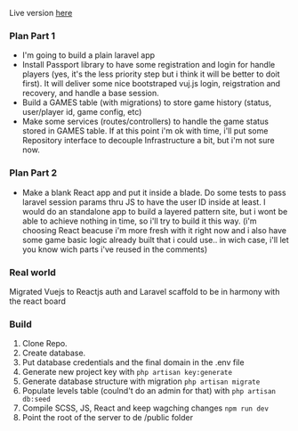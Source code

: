 Live version [here](http://deviget.rodrigobutta.com)

### Plan Part 1

- I'm going to build a plain laravel app
- Install Passport library to have some registration and login for handle players (yes, it's the less priority step but i think it will be better to doit first). It will deliver some nice bootstraped vuj.js login, reigstration and recovery, and handle a base session.
- Build a GAMES table (with migrations) to store game history (status, user/player id, game config, etc)
- Make some services (routes/controllers) to handle the game status stored in GAMES table. If at this point i'm ok with time, i'll put some Repository interface to decouple Infrastructure a bit, but i'm not sure now.

### Plan Part 2

- Make a blank React app and put it inside a blade. Do some tests to pass laravel session params thru JS to have the user ID inside at least. I would do an standalone app to build a layered pattern site, but i wont be able to achieve nothing in time, so i'll try to build it this way. (i'm choosing React beacuse i'm more fresh with it right now and i also have some game basic logic already built that i could use.. in wich case, i'll let you know wich parts i've reused in the comments)




### Real world

Migrated Vuejs to Reactjs auth and Laravel scaffold to be in harmony with the react board


### Build

1) Clone Repo.
2) Create database.
3) Put database credentials and the final domain in the .env file
4) Generate new project key with `php artisan key:generate`
5) Generate database structure with migration `php artisan migrate`
6) Populate levels table (coulnd't do an admin for that) with `php artisan db:seed`
7) Compile SCSS, JS, React and keep wagching changes `npm run dev`
8) Point the root of the server to de /public folder
